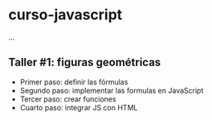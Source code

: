 # curso-javascript

...

## Taller #1: figuras geométricas

- Primer paso: definir las fórmulas
- Segundo paso: implementar las 
formulas en JavaScript 
- Tercer paso: crear funciones
- Cuarto paso: integrar JS con HTML